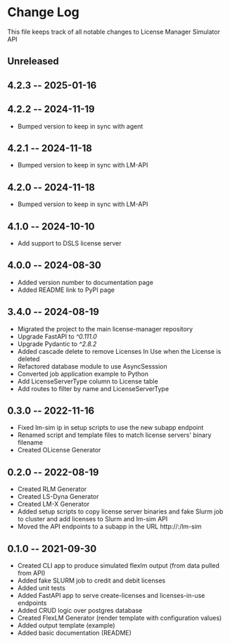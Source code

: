 # Change Log

This file keeps track of all notable changes to License Manager Simulator API

## Unreleased


## 4.2.3 -- 2025-01-16
## 4.2.2 -- 2024-11-19
* Bumped version to keep in sync with agent

## 4.2.1 -- 2024-11-18
* Bumped version to keep in sync with LM-API

## 4.2.0 -- 2024-11-18
* Bumped version to keep in sync with LM-API

## 4.1.0 -- 2024-10-10
* Add support to DSLS license server


## 4.0.0 -- 2024-08-30
* Added version number to documentation page
* Added README link to PyPI page

## 3.4.0 -- 2024-08-19
* Migrated the project to the main license-manager repository
* Upgrade FastAPI to *^0.111.0*
* Upgrade Pydantic to *^2.8.2*
* Added cascade delete to remove Licenses In Use when the License is deleted
* Refactored database module to use AsyncSesssion
* Converted job application example to Python
* Add LicenseServerType column to License table
* Add routes to filter by name and LicenseServerType

## 0.3.0 -- 2022-11-16
* Fixed lm-sim ip in setup scripts to use the new subapp endpoint
* Renamed script and template files to match license servers' binary filename
* Created OLicense Generator

## 0.2.0 -- 2022-08-19
* Created RLM Generator
* Created LS-Dyna Generator
* Created LM-X Generator
* Added setup scripts to copy license server binaries and fake Slurm job to cluster and add licenses to Slurm and lm-sim API
* Moved the API endpoints to a subapp in the URL http://<ip-address>:<port>/lm-sim

## 0.1.0 -- 2021-09-30
* Created CLI app to produce simulated flexlm output (from data pulled from API)
* Added fake SLURM job to credit and debit licenses
* Added unit tests
* Added FastAPI app to serve create-licenses and licenses-in-use endpoints
* Added CRUD logic over postgres database
* Created FlexLM Generator (render template with configuration values)
* Added output template (example)
* Added basic documentation (README)
